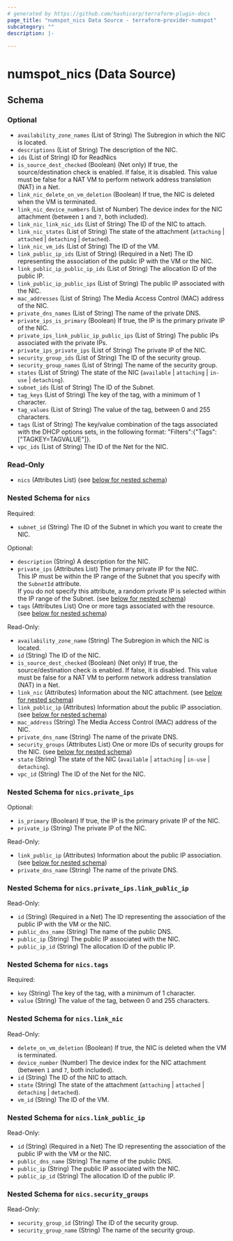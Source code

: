 ```yaml
---
# generated by https://github.com/hashicorp/terraform-plugin-docs
page_title: "numspot_nics Data Source - terraform-provider-numspot"
subcategory: ""
description: |-
  
---
```


# numspot_nics (Data Source)





<!-- schema generated by tfplugindocs -->
## Schema

### Optional

- `availability_zone_names` (List of String) The Subregion in which the NIC is located.
- `descriptions` (List of String) The description of the NIC.
- `ids` (List of String) ID for ReadNics
- `is_source_dest_checked` (Boolean) (Net only) If true, the source/destination check is enabled. If false, it is disabled. This value must be false for a NAT VM to perform network address translation (NAT) in a Net.
- `link_nic_delete_on_vm_deletion` (Boolean) If true, the NIC is deleted when the VM is terminated.
- `link_nic_device_numbers` (List of Number) The device index for the NIC attachment (between `1` and `7`, both included).
- `link_nic_link_nic_ids` (List of String) The ID of the NIC to attach.
- `link_nic_states` (List of String) The state of the attachment (`attaching` \| `attached` \| `detaching` \| `detached`).
- `link_nic_vm_ids` (List of String) The ID of the VM.
- `link_public_ip_ids` (List of String) (Required in a Net) The ID representing the association of the public IP with the VM or the NIC.
- `link_public_ip_public_ip_ids` (List of String) The allocation ID of the public IP.
- `link_public_ip_public_ips` (List of String) The public IP associated with the NIC.
- `mac_addresses` (List of String) The Media Access Control (MAC) address of the NIC.
- `private_dns_names` (List of String) The name of the private DNS.
- `private_ips_is_primary` (Boolean) If true, the IP is the primary private IP of the NIC.
- `private_ips_link_public_ip_public_ips` (List of String) The public IPs associated with the private IPs.
- `private_ips_private_ips` (List of String) The private IP of the NIC.
- `security_group_ids` (List of String) The ID of the security group.
- `security_group_names` (List of String) The name of the security group.
- `states` (List of String) The state of the NIC (`available` \| `attaching` \| `in-use` \| `detaching`).
- `subnet_ids` (List of String) The ID of the Subnet.
- `tag_keys` (List of String) The key of the tag, with a minimum of 1 character.
- `tag_values` (List of String) The value of the tag, between 0 and 255 characters.
- `tags` (List of String) The key/value combination of the tags associated with the DHCP options sets, in the following format: "Filters":{"Tags":["TAGKEY=TAGVALUE"]}.
- `vpc_ids` (List of String) The ID of the Net for the NIC.

### Read-Only

- `nics` (Attributes List) (see [below for nested schema](#nestedatt--nics))

<a id="nestedatt--nics"></a>
### Nested Schema for `nics`

Required:

- `subnet_id` (String) The ID of the Subnet in which you want to create the NIC.

Optional:

- `description` (String) A description for the NIC.
- `private_ips` (Attributes List) The primary private IP for the NIC.<br />
This IP must be within the IP range of the Subnet that you specify with the `SubnetId` attribute.<br />
If you do not specify this attribute, a random private IP is selected within the IP range of the Subnet. (see [below for nested schema](#nestedatt--nics--private_ips))
- `tags` (Attributes List) One or more tags associated with the resource. (see [below for nested schema](#nestedatt--nics--tags))

Read-Only:

- `availability_zone_name` (String) The Subregion in which the NIC is located.
- `id` (String) The ID of the NIC.
- `is_source_dest_checked` (Boolean) (Net only) If true, the source/destination check is enabled. If false, it is disabled. This value must be false for a NAT VM to perform network address translation (NAT) in a Net.
- `link_nic` (Attributes) Information about the NIC attachment. (see [below for nested schema](#nestedatt--nics--link_nic))
- `link_public_ip` (Attributes) Information about the public IP association. (see [below for nested schema](#nestedatt--nics--link_public_ip))
- `mac_address` (String) The Media Access Control (MAC) address of the NIC.
- `private_dns_name` (String) The name of the private DNS.
- `security_groups` (Attributes List) One or more IDs of security groups for the NIC. (see [below for nested schema](#nestedatt--nics--security_groups))
- `state` (String) The state of the NIC (`available` \| `attaching` \| `in-use` \| `detaching`).
- `vpc_id` (String) The ID of the Net for the NIC.

<a id="nestedatt--nics--private_ips"></a>
### Nested Schema for `nics.private_ips`

Optional:

- `is_primary` (Boolean) If true, the IP is the primary private IP of the NIC.
- `private_ip` (String) The private IP of the NIC.

Read-Only:

- `link_public_ip` (Attributes) Information about the public IP association. (see [below for nested schema](#nestedatt--nics--private_ips--link_public_ip))
- `private_dns_name` (String) The name of the private DNS.

<a id="nestedatt--nics--private_ips--link_public_ip"></a>
### Nested Schema for `nics.private_ips.link_public_ip`

Read-Only:

- `id` (String) (Required in a Net) The ID representing the association of the public IP with the VM or the NIC.
- `public_dns_name` (String) The name of the public DNS.
- `public_ip` (String) The public IP associated with the NIC.
- `public_ip_id` (String) The allocation ID of the public IP.



<a id="nestedatt--nics--tags"></a>
### Nested Schema for `nics.tags`

Required:

- `key` (String) The key of the tag, with a minimum of 1 character.
- `value` (String) The value of the tag, between 0 and 255 characters.


<a id="nestedatt--nics--link_nic"></a>
### Nested Schema for `nics.link_nic`

Read-Only:

- `delete_on_vm_deletion` (Boolean) If true, the NIC is deleted when the VM is terminated.
- `device_number` (Number) The device index for the NIC attachment (between `1` and `7`, both included).
- `id` (String) The ID of the NIC to attach.
- `state` (String) The state of the attachment (`attaching` \| `attached` \| `detaching` \| `detached`).
- `vm_id` (String) The ID of the VM.


<a id="nestedatt--nics--link_public_ip"></a>
### Nested Schema for `nics.link_public_ip`

Read-Only:

- `id` (String) (Required in a Net) The ID representing the association of the public IP with the VM or the NIC.
- `public_dns_name` (String) The name of the public DNS.
- `public_ip` (String) The public IP associated with the NIC.
- `public_ip_id` (String) The allocation ID of the public IP.


<a id="nestedatt--nics--security_groups"></a>
### Nested Schema for `nics.security_groups`

Read-Only:

- `security_group_id` (String) The ID of the security group.
- `security_group_name` (String) The name of the security group.
